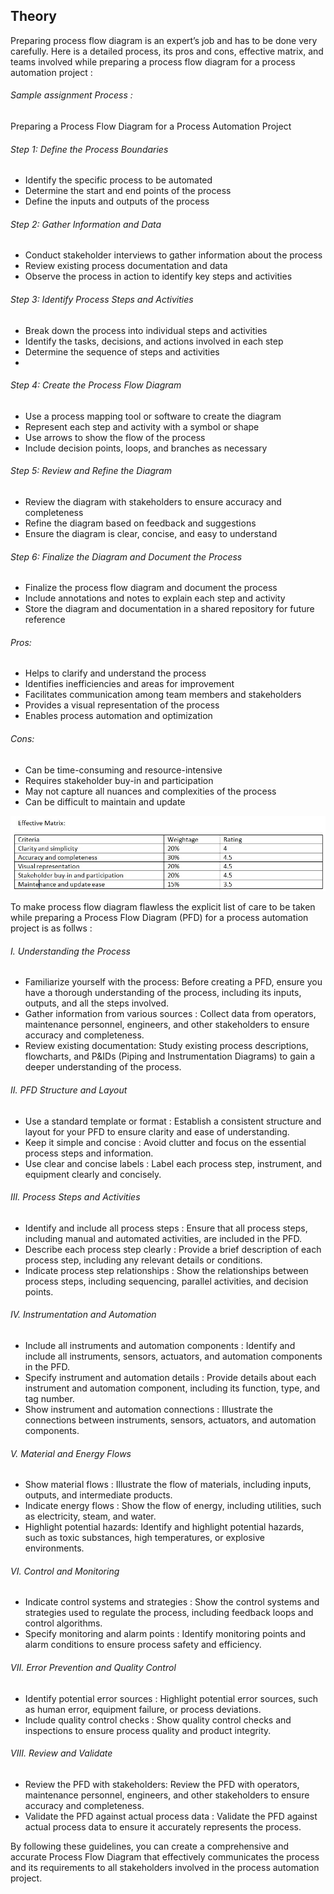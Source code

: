 ## Theory

Preparing process flow diagram is an expert’s job and has to be done very carefully. Here is a detailed process, its pros and cons, effective matrix, and teams involved while preparing a process flow diagram for a process automation project :

###### Sample assignment Process : 
Preparing a Process Flow Diagram for a Process Automation Project

###### Step 1: Define the Process Boundaries
-	Identify the specific process to be automated
-	Determine the start and end points of the process
-	Define the inputs and outputs of the process
	
###### Step 2: Gather Information and Data
-	Conduct stakeholder interviews to gather information about the process
-	Review existing process documentation and data
-	Observe the process in action to identify key steps and activities
	
###### Step 3: Identify Process Steps and Activities
-	Break down the process into individual steps and activities
-	Identify the tasks, decisions, and actions involved in each step
-	Determine the sequence of steps and activities
-	
###### Step 4: Create the Process Flow Diagram
-	Use a process mapping tool or software to create the diagram
-	Represent each step and activity with a symbol or shape
-	Use arrows to show the flow of the process
-	Include decision points, loops, and branches as necessary
	
###### Step 5: Review and Refine the Diagram
-	Review the diagram with stakeholders to ensure accuracy and completeness
-	Refine the diagram based on feedback and suggestions
-	Ensure the diagram is clear, concise, and easy to understand

###### Step 6: Finalize the Diagram and Document the Process
-	Finalize the process flow diagram and document the process
-	Include annotations and notes to explain each step and activity
-	Store the diagram and documentation in a shared repository for future reference
	
###### Pros:
-	Helps to clarify and understand the process
-	Identifies inefficiencies and areas for improvement
-	Facilitates communication among team members and stakeholders
-	Provides a visual representation of the process
-	Enables process automation and optimization
	
###### Cons:
-	Can be time-consuming and resource-intensive
-	Requires stakeholder buy-in and participation
-	May not capture all nuances and complexities of the process
-	Can be difficult to maintain and update

![*Process_Flow_Diagram*](images/Effective_matrix.png)

To make process flow diagram flawless the  explicit list of care to be taken while preparing a Process Flow Diagram (PFD) for a process automation project is as follws :

###### I. Understanding the Process
-	Familiarize yourself with the process: Before creating a PFD, ensure you have a thorough understanding of the process, including its inputs, outputs, and all the steps involved.
-	Gather information from various sources : Collect data from operators, maintenance personnel, engineers, and other stakeholders to ensure accuracy and completeness.
-	Review existing documentation: Study existing process descriptions, flowcharts, and P&IDs (Piping and Instrumentation Diagrams) to gain a deeper understanding of the process.
	
###### II. PFD Structure and Layout
-	Use a standard template or format : Establish a consistent structure and layout for your PFD to ensure clarity and ease of understanding.
-	Keep it simple and concise : Avoid clutter and focus on the essential process steps and information.
-	Use clear and concise labels : Label each process step, instrument, and equipment clearly and concisely.

###### III. Process Steps and Activities
-	Identify and include all process steps : Ensure that all process steps, including manual and automated activities, are included in the PFD.
-	Describe each process step clearly : Provide a brief description of each process step, including any relevant details or conditions.
-	Indicate process step relationships : Show the relationships between process steps, including sequencing, parallel activities, and decision points.

###### IV. Instrumentation and Automation
-	Include all instruments and automation components : Identify and include all instruments, sensors, actuators, and automation components in the PFD.
-	Specify instrument and automation details : Provide details about each instrument and automation component, including its function, type, and tag number.
-	Show instrument and automation connections : Illustrate the connections between instruments, sensors, actuators, and automation components.

###### V. Material and Energy Flows
-	Show material flows : Illustrate the flow of materials, including inputs, outputs, and intermediate products.
-	Indicate energy flows : Show the flow of energy, including utilities, such as electricity, steam, and water.
-	Highlight potential hazards: Identify and highlight potential hazards, such as toxic substances, high temperatures, or explosive environments.

###### VI. Control and Monitoring
-	Indicate control systems and strategies : Show the control systems and strategies used to regulate the process, including feedback loops and control algorithms.
-	Specify monitoring and alarm points : Identify monitoring points and alarm conditions to ensure process safety and efficiency.

###### VII. Error Prevention and Quality Control
-	Identify potential error sources : Highlight potential error sources, such as human error, equipment failure, or process deviations.
-	Include quality control checks : Show quality control checks and inspections to ensure process quality and product integrity.

###### VIII. Review and Validate
-	Review the PFD with stakeholders: Review the PFD with operators, maintenance personnel, engineers, and other stakeholders to ensure accuracy and completeness.
-	Validate the PFD against actual process data : Validate the PFD against actual process data to ensure it accurately represents the process.

By following these guidelines, you can create a comprehensive and accurate Process Flow Diagram that effectively communicates the process and its requirements to all stakeholders involved in the process automation project.

